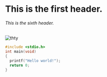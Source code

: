 # This is the first header.
###### This is the sixth header.

![thty](https://pbs.twimg.com/media/GcM_if_asAMK-Ii?format=jpg&name=large)

``` c
#include <stdio.h>
int main(void)
{
  printf("Hello world!");
  return 0;
}
```
